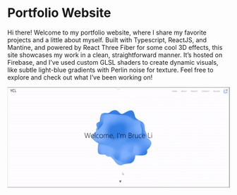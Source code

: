 # Portfolio Website

Hi there! Welcome to my portfolio website, where I share my favorite projects and a little about myself. Built with Typescript, ReactJS, and Mantine, and powered by React Three Fiber for some cool 3D effects, this site showcases my work in a clean, straightforward manner. It’s hosted on Firebase, and I’ve used custom GLSL shaders to create dynamic visuals, like subtle light-blue gradients with Perlin noise for texture. Feel free to explore and check out what I’ve been working on!


![](portfolio.gif)
